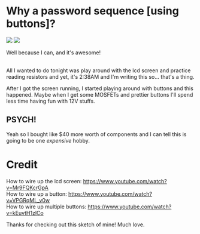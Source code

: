 # Why a password sequence [using buttons]?

<img src="passwordSequence.gif">
<img src="passwordSequenceBright.gif">

Well because I can, and it's awesome! <br/><br/>

All I wanted to do tonight was play around with the lcd screen and practice reading
resistors and yet, it's 2:38AM and I'm writing this so... that's a thing.

After I got the screen running, I started playing around with buttons and this
happened. Maybe when I get some MOSFETs and prettier buttons I'll spend less time
having fun with 12V stuffs.

## PSYCH!

Yeah so I bought like $40 more worth of components and I can tell this is going to
be one <i>expensive</i> hobby.

# Credit

How to wire up the lcd screen:   https://www.youtube.com/watch?v=Mr9FQKcrGpA <br/>
How to wire up a button:         https://www.youtube.com/watch?v=VPGRqML_v0w <br/>
How to wire up multiple buttons: https://www.youtube.com/watch?v=kEuvtH1zlCo

Thanks for checking out this sketch of mine! Much love.
